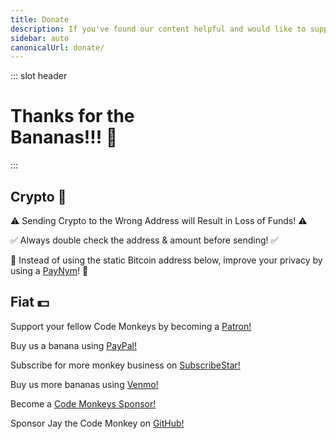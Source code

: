 ```yaml
---
title: Donate
description: If you've found our content helpful and would like to support us, then you can donate here! All donations will go towards maintaining an adequate 🍌 supply!
sidebar: auto
canonicalUrl: donate/
---
```


::: slot header

# Thanks for the <div class="emoji-wrap">Bananas!!! 🍌</div>

:::

<div class="topic-card">

## Crypto 🔗

⚠️ Sending Crypto to the Wrong Address will Result in Loss of <span class="emoji-wrap">Funds! ⚠️</span>

✅ Always double check the address & amount before <span class="emoji-wrap">sending! ✅</span>

🤖 Instead of using the static Bitcoin address below, improve your privacy by using a <span class="emoji-wrap">[PayNym](https://paynym.is/)! 🤖</span>

<PayNymDonation />

<CryptoDonations />

</div>

<div class="topic-card fiat-card">

## Fiat 💵

Support your fellow Code Monkeys by becoming a [Patron!](https://www.patreon.com/codemonkeys?fan_landing=true)

Buy us a banana using [PayPal!](https://paypal.me/codemonkeystech?locale.x=en_US)

Subscribe for more monkey business on [SubscribeStar!](https://www.subscribestar.com/code-monkeys)

Buy us more bananas using [Venmo!](https://venmo.com/u/codemonkeys)

Become a [Code Monkeys Sponsor!](https://github.com/sponsors/codemonkeysio)

Sponsor Jay the Code Monkey on [GitHub!](https://github.com/sponsors/jchiarulli)

</div>

<script>
import PayNymDonation from '../.vuepress/theme/components/PayNymDonation';
import CryptoDonations from '../.vuepress/theme/components/CryptoDonations';

export default {
  components: {
   CryptoDonations,
   PayNymDonation
  }
}
</script>

<style lang="stylus" scoped>
h1
  padding-bottom: 5rem

h2
  color: $accentColor
  margin: 1.875rem 0

.topic-card
  border: 0.125rem solid $darkBorderColor
  box-shadow: 0 0.5rem 1rem 0 $darkBorderColor
  transition: 0.2s
  border-radius: 1.875rem
  background-image: radial-gradient(circle at center center, $backgroundColorThree, $backgroundColor)

.topic-card:hover
  box-shadow: 0.125rem 0.5rem 1rem 0.125rem $darkBoxShadowColor

.fiat-card
  margin-top: 3.5rem

@media (max-width: 54.6875rem)
  p
    text-align: center

@media (max-width: 26.3125rem)
  .topic-card
    padding: 0 1rem

@media (min-width: 26.375rem)
  .topic-card
    padding: 0 2rem
</style>

